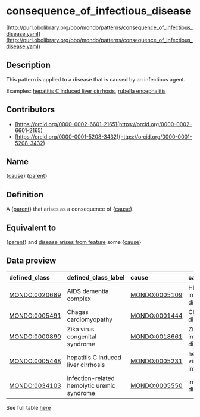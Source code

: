 # consequence_of_infectious_disease 

[http://purl.obolibrary.org/obo/mondo/patterns/consequence_of_infectious_disease.yaml](http://purl.obolibrary.org/obo/mondo/patterns/consequence_of_infectious_disease.yaml)
## Description 

This pattern is applied to a disease that is caused by an infectious agent.

Examples: [hepatitis C induced liver cirrhosis](http://purl.obolibrary.org/obo/MONDO_0005448), [rubella encephalitis](http://purl.obolibrary.org/obo/MONDO_0020648)
## Contributors 
* [https://orcid.org/0000-0002-6601-2165](https://orcid.org/0000-0002-6601-2165) 
* [https://orcid.org/0000-0001-5208-3432](https://orcid.org/0000-0001-5208-3432) 
## Name 

{[cause](http://purl.obolibrary.org/obo/MONDO_0005550)} {[parent](http://purl.obolibrary.org/obo/MONDO_0000001)}

## Definition 

A {[parent](http://purl.obolibrary.org/obo/MONDO_0000001)} that arises as a consequence of {[cause](http://purl.obolibrary.org/obo/MONDO_0005550)}.

## Equivalent to 

{[parent](http://purl.obolibrary.org/obo/MONDO_0000001)} and [disease arises from feature](http://purl.obolibrary.org/obo/RO_0004022) some {[cause](http://purl.obolibrary.org/obo/MONDO_0005550)}

## Data preview 
| defined_class                                | defined_class_label                         | cause                                        | cause_label                   | parent                                       | parent_label              |
|:---------------------------------------------|:--------------------------------------------|:---------------------------------------------|:------------------------------|:---------------------------------------------|:--------------------------|
| [MONDO:0020689](http://purl.obolibrary.org/obo/MONDO_0020689) | AIDS dementia complex                       | [MONDO:0005109](http://purl.obolibrary.org/obo/MONDO_0005109) | HIV infectious disease        | [MONDO:0001627](http://purl.obolibrary.org/obo/MONDO_0001627) | dementia (disease)        |
| [MONDO:0005491](http://purl.obolibrary.org/obo/MONDO_0005491) | Chagas cardiomyopathy                       | [MONDO:0001444](http://purl.obolibrary.org/obo/MONDO_0001444) | Chagas disease                | [MONDO:0004994](http://purl.obolibrary.org/obo/MONDO_0004994) | cardiomyopathy            |
| [MONDO:0000890](http://purl.obolibrary.org/obo/MONDO_0000890) | Zika virus congenital syndrome              | [MONDO:0018661](http://purl.obolibrary.org/obo/MONDO_0018661) | Zika virus infectious disease | [MONDO:0000839](http://purl.obolibrary.org/obo/MONDO_0000839) | congenital abnormality    |
| [MONDO:0005448](http://purl.obolibrary.org/obo/MONDO_0005448) | hepatitis C induced liver cirrhosis         | [MONDO:0005231](http://purl.obolibrary.org/obo/MONDO_0005231) | hepatitis C virus infection   | [MONDO:0005155](http://purl.obolibrary.org/obo/MONDO_0005155) | cirrhosis of liver        |
| [MONDO:0034103](http://purl.obolibrary.org/obo/MONDO_0034103) | infection-related hemolytic uremic syndrome | [MONDO:0005550](http://purl.obolibrary.org/obo/MONDO_0005550) | infectious disease            | [MONDO:0001549](http://purl.obolibrary.org/obo/MONDO_0001549) | hemolytic-uremic syndrome |

See full table [here](https://github.com/monarch-initiative/mondo/blob/master/src/patterns/data/matches/consequence_of_infectious_disease.tsv) 
